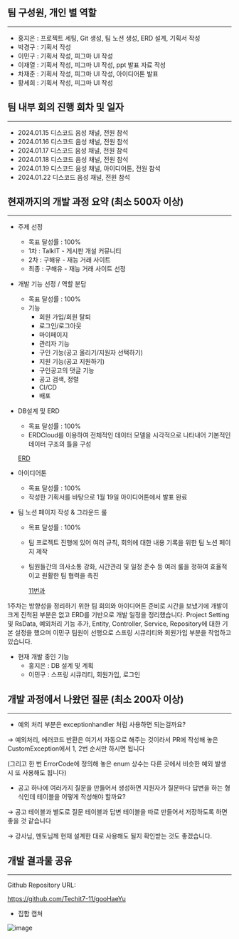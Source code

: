 ## 팀 구성원, 개인 별 역할

---

- 홍지은 : 프로젝트 세팅, Git 생성, 팀 노션 생성, ERD 설계, 기획서 작성
- 박경구 : 기획서 작성
- 이민구 : 기획서 작성, 피그마 UI 작성
- 이재열 : 기획서 작성, 피그마 UI 작성, ppt 발표 자료 작성
- 차재준 : 기획서 작성, 피그마 UI 작성, 아이디어톤 발표
- 황세희 : 기획서 작성, 피그마 UI 작성

## 팀 내부 회의 진행 회차 및 일자

---

- 2024.01.15 디스코드 음성 채널, 전원 참석
- 2024.01.16 디스코드 음성 채널, 전원 참석
- 2024.01.17 디스코드 음성 채널, 전원 참석
- 2024.01.18 디스코드 음성 채널, 전원 참석
- 2024.01.19 디스코드 음성 채널, 아이디어톤, 전원 참석
- 2024.01.22 디스코드 음성 채널, 전원 참석

## 현재까지의 개발 과정 요약 (최소 500자 이상)

---

- 주제 선정
    - 목표 달성률 : 100%
    - 1차 : TalkIT - 게시판 개설 커뮤니티
    - 2차 : 구해유 - 재능 거래 사이트
    - 최종 : 구해유 - 재능 거래 사이트 선정

- 개발 기능 선정 / 역할 분담
    - 목표 달성률 : 100%
    - 기능
        - 회원 가입/회원 탈퇴
        - 로그인/로그아웃
        - 마이페이지
        - 관리자 기능
        - 구인 기능(공고 올리기/지원자 선택하기)
        - 지원 기능(공고 지원하기)
        - 구인공고의 댓글 기능
        - 공고 검색, 정렬
        - CI/CD
        - 배포

- DB설계 및 ERD
    - 목표 달성률 : 100%
    - ERDCloud를 이용하여 전체적인 데이터 모델을 시각적으로 나타내어 기본적인 데이터 구조의 틀을 구성
    
    [ERD](https://www.notion.so/ERD-5336f32213f4407fbb075032085e5dfd?pvs=21)
    

- 아이디어톤
    - 목표 달성률 : 100%
    - 작성한 기획서를 바탕으로 1월 19일 아이디어톤에서 발표 완료

- 팀 노션 페이지 작성 & 그라운드 룰
    - 목표 달성률 : 100%
    - 팀 프로젝트 진행에 있어 여러 규칙, 회의에 대한 내용 기록을 위한 팀 노션 페이지 제작
    - 팀원들간의 의사소통 강화, 시간관리 및 일정 준수 등 여러 룰을 정하여 효율적이고 원활한 팀 협력을 촉진
        
        [11번과](https://www.notion.so/26634f6ee2dd4a929e4ee5e1d5ebe3aa?pvs=21)
        

1주차는 방향성을 정리하기 위한 팀 회의와 아이디어톤 준비로 시간을 보냈기에 개발이 크게 진척된 부분은 없고 ERD를 기반으로 개발 일정을 정리했습니다.
Project Setting 및 RsData, 예외처리 기능 추가, Entity, Controller, Service, Repository에 대한 기본 설정을 했으며 이민구 팀원이 선행으로 스프링 시큐리티와 회원가입 부분을 작업하고 있습니다.

- 현재 개발 중인 기능
    - 홍지은 : DB 설계 및 계획
    - 이민구 : 스프링 시큐리티, 회원가입, 로그인

## 개발 과정에서 나왔던 질문 (최소 200자 이상)

---

- 예외 처리 부분은 exceptionhandler 처럼 사용하면 되는걸까요?

→ 예외처리, 에러코드 반환은 여기서 자동으로 해주는 것이라서 PR에 작성해 놓은 CustomException에서 1, 2번 순서만 하시면 됩니다

(그리고 한 번 ErrorCode에 정의해 놓은 enum 상수는 다른 곳에서 비슷한 예외 발생 시 또 사용해도 됩니다)

- 공고 하나에 여러가지 질문을 만들어서 생성하면 지원자가 질문마다 답변을 하는 형식인데 테이블을 어떻게 작성해야 할까요?

→ 공고 테이블과 별도로 질문 테이블과 답변 테이블을 따로 만들어서 저장하도록 하면 좋을 것 같습니다

→ 강사님, 멘토님께 현재 설계한 대로 사용해도 될지 확인받는 것도 좋겠습니다.

## 개발 결과물 공유

---

Github Repository URL: 

https://github.com/Techit7-11/gooHaeYu

- 집합 캡쳐

![image](https://github.com/Techit7-11/gooHaeYu/assets/100354143/58d9e165-45bd-4322-8622-ed8a26bb5600)
